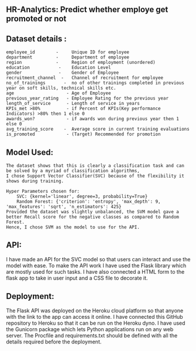 HR-Analytics: Predict whether employe get promoted or not
-------------------------------------------------------------

Dataset details : 
---------------------------------

    employee_id        -     Unique ID for employee
    department         -     Department of employee
    region             -     Region of employment (unordered)
    education           -    Education Level
    gender              -    Gender of Employee
    recruitment_channel  -   Channel of recruitment for employee
    no_of_trainings       -  no of other trainings completed in previous year on soft skills, technical skills etc.
    age                    - Age of Employee
    previous_year_rating   - Employee Rating for the previous year
    length_of_service      - Length of service in years
    KPIs_met >80%          - if Percent of KPIs(Key performance Indicators) >80% then 1 else 0
    awards_won?            - if awards won during previous year then 1 else 0
    avg_training_score    -  Average score in current training evaluations
    is_promoted            - (Target) Recommended for promotion


Model Used:
---------------

    The dataset shows that this is clearly a classification task and can be solved by a myriad of classification algorithms,
    I chose Support Vector Classifier(SVC) because of the flexibility it shows during training.
    
    Hyper Parameters chosen for:
        SVC: {kernel='linear', degree=3, probability=True}
        Random Forest: {'criterion': 'entropy', 'max_depth': 9, 'max_features': 'sqrt', 'n_estimators': 425}
    Provided the dataset was slightly unbalanced, the SVM model gave a better Recall score for the negative classes as compared to Random Forest.
    Hence, I chose SVM as the model to use for the API.

API:
----------

   I have made an API for the SVC model so that users can interact and use the model with ease.
   To make the API work I have used the Flask library which are mostly used for such tasks.
   I have also connected a HTML form to the flask app to take in user input and a CSS file to decorate it.

Deployment:
---------------

  The Flask API was deployed on the Heroku cloud platform so that anyone with the link to the app can access it online.
  I have connected this GitHub repository to Heroku so that it can be run on the Heroku dyno.
  I have used the Gunicorn package which lets Python applications run on any web server. The Procfile and requirements.txt should be defined with all the     details required before the deployment.


